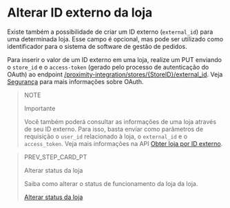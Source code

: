 # Alterar ID externo da loja

Existe também a possibilidade de criar um ID externo (`external_id`) para uma determinada loja. Esse campo é opcional, mas pode ser utilizado como identificador para o sistema de software de gestão de pedidos. 

Para inserir o valor de um ID externo em uma loja, realize um PUT enviando o `store_id` e o `access-token` (gerado pelo processo de autenticação do OAuth) ao endpoint [/proximity-integration/stores/{StoreID}/external_id](https://www.mercadopago[FAKER][URL][DOMAIN]/developers/pt/reference/mp_delivery/_proximity-integration_store_id_external_id/put). Veja [Segurança](https://www.mercadopago[FAKER][URL][DOMAIN]/developers/pt/guides/security/oauth/introduction) para mais informações sobre OAuth.

> NOTE
>
> Importante
>
> Você também poderá consultar as informações de uma loja através de seu ID externo. Para isso, basta enviar como parâmetros de requisição o `user_id` relacionado à loja, o `external_id` e o `access_token`. Veja mais informações na API [Obter loja por ID externo](https://www.mercadopago[FAKER][URL][DOMAIN]/developers/pt/reference/mp_delivery/_proximity-integration_users_SellerID_stores_external_id_ExternalID/get).

> PREV_STEP_CARD_PT
>
> Alterar status da loja
>
> Saiba como alterar o status de funcionamento da loja da loja.
>
> [Alterar status da loja](https://www.mercadopago[FAKER][URL][DOMAIN]/developers/pt/guides/mp-delivery/change-store-status)